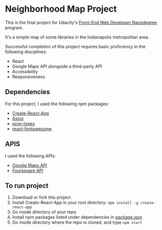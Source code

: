 # Neighborhood Map Project

This is the final project for Udacity's [Front-End Web Developer Nanodegree](https://in.udacity.com/course/front-end-web-developer-nanodegree--nd001-ings) program.  

It's a simple map of some libraries in the Indianapolis metropolitan area.

Successful completion of this project requires basic proficiency in the following disciplines:
- React
- Google Maps API alongside a third-party API
- Accessibility
- Responsiveness

## Dependencies

For this project, I used the following npm packages:
- [Create-React-App](https://github.com/facebook/create-react-app)
- [Axios](https://www.npmjs.com/package/axios)
- [prop-types](https://www.npmjs.com/package/prop-types)
- [react-fontawesome](https://www.npmjs.com/package/@fortawesome/react-fontawesome)

## APIS

I used the following APIs:
- [Google Maps API](https://developers.google.com/maps/documentation)
- [Foursquare API](https://developer.foursquare.com/)

## To run project

1. Download or fork this project.  
1. Install Create-React-App in your root directory: `npm install -g create-react-app`
2. Go inside directory of your repo 
3. Install npm packages listed under dependencies in [package.json](package.json)
4. Go inside directory where the repo is cloned, and type `npm start`

